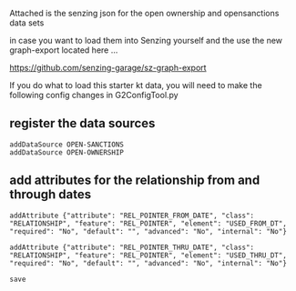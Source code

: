 
Attached is the senzing json for the open ownership and opensanctions data sets

in case you want to load them into Senzing yourself and the use the new graph-export located here …  

https://github.com/senzing-garage/sz-graph-export

If you do what to load this starter kt data, you will need to make the following config changes in G2ConfigTool.py

## register the data sources
```
addDataSource OPEN-SANCTIONS
addDataSource OPEN-OWNERSHIP
```

## add attributes for the relationship from and through dates
```
addAttribute {"attribute": "REL_POINTER_FROM_DATE", "class": "RELATIONSHIP", "feature": "REL_POINTER", "element": "USED_FROM_DT", "required": "No", "default": "", "advanced": "No", "internal": "No"}

addAttribute {"attribute": "REL_POINTER_THRU_DATE", "class": "RELATIONSHIP", "feature": "REL_POINTER", "element": "USED_THRU_DT", "required": "No", "default": "", "advanced": "No", "internal": "No"}

save
```
